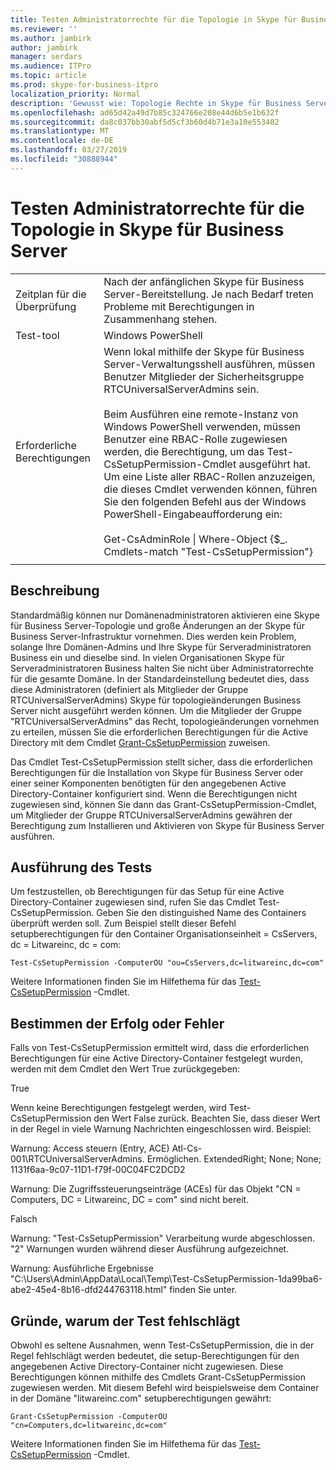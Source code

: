 ```yaml
---
title: Testen Administratorrechte für die Topologie in Skype für Business Server
ms.reviewer: ''
ms.author: jambirk
author: jambirk
manager: serdars
ms.audience: ITPro
ms.topic: article
ms.prod: skype-for-business-itpro
localization_priority: Normal
description: 'Gewusst wie: Topologie Rechte in Skype für Business Server zu testen.'
ms.openlocfilehash: ad65d42a49d7b85c324766e208e44d6b5e1b632f
ms.sourcegitcommit: da8c037bb30abf5d5cf3b60d4b71e3a10e553402
ms.translationtype: MT
ms.contentlocale: de-DE
ms.lasthandoff: 03/27/2019
ms.locfileid: "30888944"
---
```

# <a name="testing-admin-topology-rights-in-skype-for-business-server"></a>Testen Administratorrechte für die Topologie in Skype für Business Server

| | |
|--|--|
|Zeitplan für die Überprüfung|Nach der anfänglichen Skype für Business Server-Bereitstellung. Je nach Bedarf treten Probleme mit Berechtigungen in Zusammenhang stehen.|
|Test-tool|Windows PowerShell|
|Erforderliche Berechtigungen|Wenn lokal mithilfe der Skype für Business Server-Verwaltungsshell ausführen, müssen Benutzer Mitglieder der Sicherheitsgruppe RTCUniversalServerAdmins sein.<br/><br/>Beim Ausführen eine remote-Instanz von Windows PowerShell verwenden, müssen Benutzer eine RBAC-Rolle zugewiesen werden, die Berechtigung, um das Test-CsSetupPermission-Cmdlet ausgeführt hat. Um eine Liste aller RBAC-Rollen anzuzeigen, die dieses Cmdlet verwenden können, führen Sie den folgenden Befehl aus der Windows PowerShell-Eingabeaufforderung ein:<br/><br/>Get-CsAdminRole \| Where-Object {$_. Cmdlets-match "Test-CsSetupPermission"}|
|||

## <a name="description"></a>Beschreibung

Standardmäßig können nur Domänenadministratoren aktivieren eine Skype für Business Server-Topologie und große Änderungen an der Skype für Business Server-Infrastruktur vornehmen. Dies werden kein Problem, solange Ihre Domänen-Admins und Ihre Skype für Serveradministratoren Business ein und dieselbe sind. In vielen Organisationen Skype für Serveradministratoren Business halten Sie nicht über Administratorrechte für die gesamte Domäne. In der Standardeinstellung bedeutet dies, dass diese Administratoren (definiert als Mitglieder der Gruppe RTCUniversalServerAdmins) Skype für topologieänderungen Business Server nicht ausgeführt werden können. Um die Mitglieder der Gruppe "RTCUniversalServerAdmins" das Recht, topologieänderungen vornehmen zu erteilen, müssen Sie die erforderlichen Berechtigungen für die Active Directory mit dem Cmdlet [Grant-CsSetupPermission](https://docs.microsoft.com/en-us/powershell/module/skype/Grant-CsSetupPermission) zuweisen.
 
Das Cmdlet Test-CsSetupPermission stellt sicher, dass die erforderlichen Berechtigungen für die Installation von Skype für Business Server oder einer seiner Komponenten benötigten für den angegebenen Active Directory-Container konfiguriert sind. Wenn die Berechtigungen nicht zugewiesen sind, können Sie dann das Grant-CsSetupPermission-Cmdlet, um Mitglieder der Gruppe RTCUniversalServerAdmins gewähren der Berechtigung zum Installieren und Aktivieren von Skype für Business Server ausführen.

## <a name="running-the-test"></a>Ausführung des Tests

Um festzustellen, ob Berechtigungen für das Setup für eine Active Directory-Container zugewiesen sind, rufen Sie das Cmdlet Test-CsSetupPermission. Geben Sie den distinguished Name des Containers überprüft werden soll. Zum Beispiel stellt dieser Befehl setupberechtigungen für den Container Organisationseinheit = CsServers, dc = Litwareinc, dc = com:

`Test-CsSetupPermission -ComputerOU "ou=CsServers,dc=litwareinc,dc=com"`

Weitere Informationen finden Sie im Hilfethema für das [Test-CsSetupPermission](https://docs.microsoft.com/en-us/powershell/module/skype/Test-CsSetupPermission) -Cmdlet.

## <a name="determining-success-or-failure"></a>Bestimmen der Erfolg oder Fehler

Falls von Test-CsSetupPermission ermittelt wird, dass die erforderlichen Berechtigungen für eine Active Directory-Container festgelegt wurden, werden mit dem Cmdlet den Wert True zurückgegeben:

True 

Wenn keine Berechtigungen festgelegt werden, wird Test-CsSetupPermission den Wert False zurück. Beachten Sie, dass dieser Wert in der Regel in viele Warnung Nachrichten eingeschlossen wird. Beispiel:

Warnung: Access steuern (Entry, ACE) Atl-Cs-001\RTCUniversalServerAdmins. Ermöglichen. ExtendedRight; None; None; 1131f6aa-9c07-11D1-f79f-00C04FC2DCD2 

Warnung: Die Zugriffssteuerungseinträge (ACEs) für das Objekt "CN = Computers, DC = Litwareinc, DC = com" sind nicht bereit. 

Falsch 

Warnung: "Test-CsSetupPermission" Verarbeitung wurde abgeschlossen. "2" Warnungen wurden während dieser Ausführung aufgezeichnet. 

Warnung: Ausführliche Ergebnisse "C:\Users\Admin\AppData\Local\Temp\Test-CsSetupPermission-1da99ba6-abe2-45e4-8b16-dfd244763118.html" finden Sie unter. 

## <a name="reasons-why-the-test-might-have-failed"></a>Gründe, warum der Test fehlschlägt

Obwohl es seltene Ausnahmen, wenn Test-CsSetupPermission, die in der Regel fehlschlägt werden bedeutet, die setup-Berechtigungen für den angegebenen Active Directory-Container nicht zugewiesen. Diese Berechtigungen können mithilfe des Cmdlets Grant-CsSetupPermission zugewiesen werden. Mit diesem Befehl wird beispielsweise dem Container in der Domäne "litwareinc.com" setupberechtigungen gewährt:

`Grant-CsSetupPermission -ComputerOU "cn=Computers,dc=litwareinc,dc=com"`

Weitere Informationen finden Sie im Hilfethema für das [Test-CsSetupPermission](https://docs.microsoft.com/en-us/powershell/module/skype/Test-CsSetupPermission) -Cmdlet.
